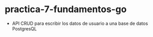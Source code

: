 # practica-7-fundamentos-go

- API CRUD para escribir los datos de usuario a una base de datos PostgresQL
